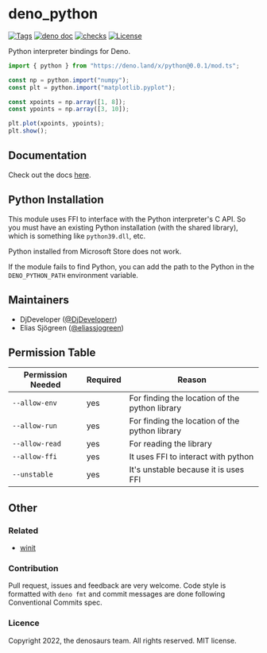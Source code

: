 # deno_python

[![Tags](https://img.shields.io/github/release/denosaurs/deno_python)](https://github.com/denosaurs/deno_python/releases)
[![deno doc](https://doc.deno.land/badge.svg)](https://doc.deno.land/https/deno.land/x/python/mod.ts)
[![checks](https://github.com/denosaurs/deno_python/actions/workflows/checks.yml/badge.svg)](https://github.com/denosaurs/deno_python/actions/workflows/checks.yml)
[![License](https://img.shields.io/github/license/denosaurs/deno_python)](https://github.com/denosaurs/deno_python/blob/master/LICENSE)

Python interpreter bindings for Deno.

```ts
import { python } from "https://deno.land/x/python@0.0.1/mod.ts";

const np = python.import("numpy");
const plt = python.import("matplotlib.pyplot");

const xpoints = np.array([1, 8]);
const ypoints = np.array([3, 10]);

plt.plot(xpoints, ypoints);
plt.show();
```

## Documentation

Check out the docs
[here](https://doc.deno.land/https://deno.land/x/python@0.0.1/mod.ts).

## Python Installation

This module uses FFI to interface with the Python interpreter's C API. So you
must have an existing Python installation (with the shared library), which is
something like `python39.dll`, etc.

Python installed from Microsoft Store does not work.

If the module fails to find Python, you can add the path to the Python in the
`DENO_PYTHON_PATH` environment variable.

## Maintainers

- DjDeveloper ([@DjDeveloperr](https://github.com/DjDeveloperr))
- Elias Sjögreen ([@eliassjogreen](https://github.com/eliassjogreen))

## Permission Table

| Permission Needed | Required | Reason                                         |
| ----------------- | -------- | ---------------------------------------------- |
| `--allow-env`     | yes      | For finding the location of the python library |
| `--allow-run`     | yes      | For finding the location of the python library |
| `--allow-read`    | yes      | For reading the library                        |
| `--allow-ffi`     | yes      | It uses FFI to interact with python            |
| `--unstable`      | yes      | It's unstable because it is uses FFI           |

## Other

### Related

- [winit](https://github.com/rust-windowing/winit)

### Contribution

Pull request, issues and feedback are very welcome. Code style is formatted with
`deno fmt` and commit messages are done following Conventional Commits spec.

### Licence

Copyright 2022, the denosaurs team. All rights reserved. MIT license.
